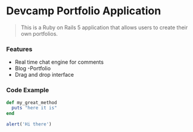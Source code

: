 # Devcamp Portfolio Application

> This is a Ruby on Rails 5 application that allows users to create their own portfolios.

### Features

- Real time chat engine for comments
- Blog
-Portfolio
- Drag and drop interface

### Code Example

```ruby
def my_great_method
  puts "here it is"
end
```

```javascript
alert('Hi there')
```